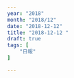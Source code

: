 ```yaml
---
year: "2018"
month: "2018/12"
date: "2018-12-12"
title: "2018-12-12 "
draft: true
tags: [
    "日報"
]

---
```


